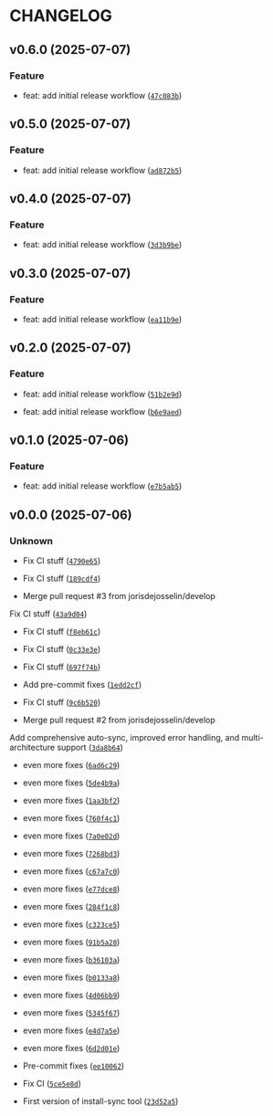 # CHANGELOG



## v0.6.0 (2025-07-07)

### Feature

* feat: add initial release workflow ([`47c083b`](https://github.com/jorisdejosselin/install-sync/commit/47c083bb9fb4c4334e028293aea65b423b0f04d8))


## v0.5.0 (2025-07-07)

### Feature

* feat: add initial release workflow ([`ad872b5`](https://github.com/jorisdejosselin/install-sync/commit/ad872b5768705bde13c5ea38a21ebf7c49a9f9b4))


## v0.4.0 (2025-07-07)

### Feature

* feat: add initial release workflow ([`3d3b9be`](https://github.com/jorisdejosselin/install-sync/commit/3d3b9be56b1d064680c608c8b191aaa9acd8601a))


## v0.3.0 (2025-07-07)

### Feature

* feat: add initial release workflow ([`ea11b9e`](https://github.com/jorisdejosselin/install-sync/commit/ea11b9e209a234418e61ba4b143191614394de9b))


## v0.2.0 (2025-07-07)

### Feature

* feat: add initial release workflow ([`51b2e9d`](https://github.com/jorisdejosselin/install-sync/commit/51b2e9d545eb47953f50278b75d7d81978d21694))

* feat: add initial release workflow ([`b6e9aed`](https://github.com/jorisdejosselin/install-sync/commit/b6e9aedd2d7002ec31fbe9b4522fdd55bea1be67))


## v0.1.0 (2025-07-06)

### Feature

* feat: add initial release workflow ([`e7b5ab5`](https://github.com/jorisdejosselin/install-sync/commit/e7b5ab5bfc8205d59a7c5d8d1d5922abe4d6a3eb))


## v0.0.0 (2025-07-06)

### Unknown

* Fix CI stuff ([`4790e65`](https://github.com/jorisdejosselin/install-sync/commit/4790e65b89010b0783d619beee2025b07eb756f7))

* Fix CI stuff ([`189cdf4`](https://github.com/jorisdejosselin/install-sync/commit/189cdf447178b661ae438e8168c33912c8aeadca))

* Merge pull request #3 from jorisdejosselin/develop

Fix CI stuff ([`43a9d04`](https://github.com/jorisdejosselin/install-sync/commit/43a9d048305491be00e077039180e60c6892a929))

* Fix CI stuff ([`f8eb61c`](https://github.com/jorisdejosselin/install-sync/commit/f8eb61cfdf4e9b7400d2feaed0e0f0b13f0cc141))

* Fix CI stuff ([`0c33e3e`](https://github.com/jorisdejosselin/install-sync/commit/0c33e3ed4cd71c02da6da4ef5a8223896f742493))

* Fix CI stuff ([`697f74b`](https://github.com/jorisdejosselin/install-sync/commit/697f74b214794a96595af4936b9c80b0da87ea5d))

* Add pre-commit fixes ([`1edd2cf`](https://github.com/jorisdejosselin/install-sync/commit/1edd2cfcc4991fb1691637cb96774131fc27aaa7))

* Fix CI stuff ([`9c6b520`](https://github.com/jorisdejosselin/install-sync/commit/9c6b520935dca433e24b5b9949a41318250539aa))

* Merge pull request #2 from jorisdejosselin/develop

Add comprehensive auto-sync, improved error handling, and multi-architecture support ([`3da8b64`](https://github.com/jorisdejosselin/install-sync/commit/3da8b646e69b5d9278b7031765ade8c0bd6c85d1))

* even more fixes ([`6ad6c29`](https://github.com/jorisdejosselin/install-sync/commit/6ad6c29f845e747d85f9407bd51a09f77ef7180a))

* even more fixes ([`5de4b9a`](https://github.com/jorisdejosselin/install-sync/commit/5de4b9a636241e9b522ec212a687d4147e7bd4da))

* even more fixes ([`1aa3bf2`](https://github.com/jorisdejosselin/install-sync/commit/1aa3bf289eb35be1d7288d66096eb3fcb4df11b0))

* even more fixes ([`760f4c1`](https://github.com/jorisdejosselin/install-sync/commit/760f4c1353b52e65c64252c3bb3ee74da1203c34))

* even more fixes ([`7a0e02d`](https://github.com/jorisdejosselin/install-sync/commit/7a0e02d5139de01242a329b5969d77b7e1082e7a))

* even more fixes ([`7268bd3`](https://github.com/jorisdejosselin/install-sync/commit/7268bd3647b1949f50f129e8add8f426c017f06d))

* even more fixes ([`c67a7c0`](https://github.com/jorisdejosselin/install-sync/commit/c67a7c01f82e83d38eb925fa642bbffd346c8458))

* even more fixes ([`e77dce8`](https://github.com/jorisdejosselin/install-sync/commit/e77dce8fdaf6b7a82c8036761f35dbbd40e7f878))

* even more fixes ([`284f1c8`](https://github.com/jorisdejosselin/install-sync/commit/284f1c8bf6565352c39607d8c425500ac262f9ff))

* even more fixes ([`c323ce5`](https://github.com/jorisdejosselin/install-sync/commit/c323ce50b580c9da33955c0edc3a492a50d25fa0))

* even more fixes ([`91b5a28`](https://github.com/jorisdejosselin/install-sync/commit/91b5a28943ad162e012be69e80456c906a926119))

* even more fixes ([`b36103a`](https://github.com/jorisdejosselin/install-sync/commit/b36103ab89be2a51f930bbac34ec29438b130c22))

* even more fixes ([`b0133a8`](https://github.com/jorisdejosselin/install-sync/commit/b0133a8a7df46331c6520b0029b25f7b59b93598))

* even more fixes ([`4d06bb9`](https://github.com/jorisdejosselin/install-sync/commit/4d06bb97d15501617d36146678a9069681d328a1))

* even more fixes ([`5345f67`](https://github.com/jorisdejosselin/install-sync/commit/5345f67fbb780b73c04eb0edd69f40ad6668afe8))

* even more fixes ([`e4d7a5e`](https://github.com/jorisdejosselin/install-sync/commit/e4d7a5e41e0e6f1151be28ae0e6b3b9f5583e9ec))

* even more fixes ([`6d2d01e`](https://github.com/jorisdejosselin/install-sync/commit/6d2d01ecd1166c56fd7ce190081ccb98dcb9d2b6))

* Pre-commit fixes ([`ee10062`](https://github.com/jorisdejosselin/install-sync/commit/ee10062883a4b78b16e81adb041276722f2502d1))

* Fix CI ([`5ce5e8d`](https://github.com/jorisdejosselin/install-sync/commit/5ce5e8db1226963b9e49d50cc90bd92db6de000d))

* First version of install-sync tool ([`23d52a5`](https://github.com/jorisdejosselin/install-sync/commit/23d52a5c4575922bb82bab1f50578d974772ab03))
